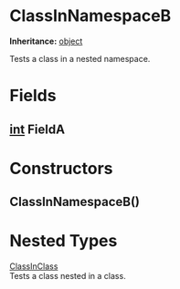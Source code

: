 # ClassInNamespaceB

**Inheritance:** [object](https://docs.microsoft.com/en-us/dotnet/api/system.object)  
  
Tests a class in a nested namespace.  
  

# Fields

## [int](https://docs.microsoft.com/en-us/dotnet/api/system.int32) FieldA

# Constructors

## ClassInNamespaceB()

# Nested Types

[ClassInClass](Test.SpaceA.SpaceB.ClassInNamespaceB.ClassInClass.md)  
Tests a class nested in a class.  
  
  

